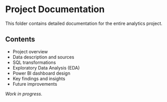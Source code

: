 # Project Documentation

This folder contains detailed documentation for the entire analytics project.

## Contents
- Project overview
- Data description and sources
- SQL transformations
- Exploratory Data Analysis (EDA)
- Power BI dashboard design
- Key findings and insights
- Future improvements

*Work in progress.*